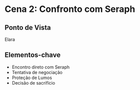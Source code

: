 # Cena 2: Confronto com Seraph

## Ponto de Vista
Elara

## Elementos-chave
- Encontro direto com Seraph
- Tentativa de negociação
- Proteção de Lumos
- Decisão de sacrifício
